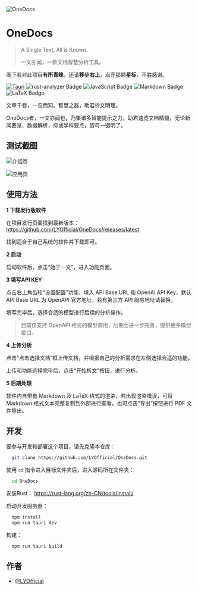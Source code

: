 
![OneDocs](https://socialify.git.ci/LYOfficial/OneDocs/image?description=1&font=KoHo&forks=1&issues=1&language=1&logo=https%3A%2F%2Fimg.1n.hk%2Ff%2F2025%2F10%2F09%2F68e785e2743a1.png&name=1&owner=1&pattern=Plus&pulls=1&stargazers=1&theme=Light)


# OneDocs

> A Single Text, All is Known.
>
> 一文亦闻，一款文档智慧分析工具。

阁下若对此项目**有所青睐**，还请**移步右上**，点亮那颗**星标**，不胜感谢。

[![Tauri](https://img.shields.io/badge/Tauri-v2-FFC131?style=for-the-badge&logo=tauri&logoColor=white&labelColor=24C8DB)](https://tauri.app/) ![rust-analyzer Badge](https://img.shields.io/badge/rust--analyzer-DEA584?logo=rust&logoColor=black&style=for-the-badge) ![JavaScript Badge](https://img.shields.io/badge/JavaScript-F7DF1E?logo=javascript&logoColor=black&style=for-the-badge) ![Markdown Badge](https://img.shields.io/badge/Markdown-000000?logo=markdown&logoColor=white&style=for-the-badge) ![LaTeX Badge](https://img.shields.io/badge/LaTeX-008080?logo=latex&logoColor=white&style=for-the-badge)

文章千卷，一览而知。智慧之器，助君析文明理。

OneDocs者，一文亦闻也，乃集诸多智能提示之力，助君速览文档精髓，无论新闻要览、数据解析，抑或学科要点，皆可一键明了。
## 测试截图

![介绍页](https://img.1n.hk/f/2025/10/09/68e788eb98c17.png)

![应用页](https://img.1n.hk/f/2025/10/09/68e788ebe0f26.png)


## 使用方法

**1 下载发行版软件**

在项目发行页面找到最新版本： https://github.com/LYOfficial/OneDocs/releases/latest

找到适合于自己系统的软件并下载即可。


**2 启动**

启动软件后，点击“始于一文”，进入功能页面。

**3 填写API KEY**

点击右上角齿轮“设置配置”功能，填入 API Base URL 和 OpenAI API Key，默认 API Base URL 为 OpenAPI 官方地址，若有第三方 API 服务地址请替换。

填写完毕后，选择合适的模型进行后续的分析操作。

> 目前仅支持 OpenAPI 格式的模型调用，后期会进一步完善，提供更多模型接口。

**4 上传分析**

点击“点击选择文档”框上传文档，并根据自己的分析需求在左侧选择合适的功能。

上传和功能选择完毕后，点击“开始析文”按钮，进行分析。

**5 后期处理**

软件内自带有 Markdown 及 LaTeX 格式的渲染，若出现渲染错误，可将 Markdown 格式文本完整复制到外部进行查看，也可点击“导出”按钮进行 PDF 文件导出。



## 开发

要参与开发和部署这个项目，请先克隆本仓库：

```bash
  git clone https://github.com/LYOfficial/OneDocs.git
```

使用 `cd` 指令进入目标文件夹后，进入源码所在文件夹：

```bash
  cd OneDocs
```
安装Rust： https://rust-lang.org/zh-CN/tools/install/

启动开发服务器：

```bash
  npm install
  npm run tauri dev
```

构建：

```bash
  npm run tauri build
```


## 作者

- [@LYOfficial](https://github.com/LYOfficial/)

